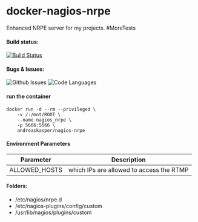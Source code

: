 # docker-nagios-nrpe
Enhanced NRPE server for my projects. #MoreTests

#### Build status:
[![Build Status](https://img.shields.io/docker/cloud/automated/andreaskasper/nagios-nrpe.svg)](https://hub.docker.com/r/andreaskasper/nagios-nrpe)

#### Bugs & Issues:
![Github Issues](https://img.shields.io/github/issues/andreaskasper/docker-nagios-nrpe.svg)
![Code Languages](https://img.shields.io/github/languages/top/andreaskasper/docker-nagios-nrpe.svg)

#### run the container
```
docker run -d --rm --privileged \
    -v /:/mnt/ROOT \
    --name nagios_nrpe \
    -p 5666:5666 \
    andreaskasper/nagios-nrpe
```

#### Environment Parameters
| Parameter     | Description   |
| ------------- |:-------------:|
| ALLOWED_HOSTS | which IPs are allowed to access the RTMP |

#### Folders:
* /etc/nagios/nrpe.d
* /etc/nagios-plugins/config/custom
* /usr/lib/nagios/plugins/custom

